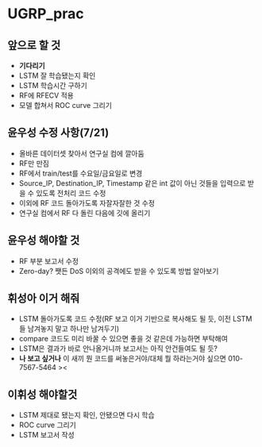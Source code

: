 # UGRP_prac

## 앞으로 할 것
- **기다리기**
- LSTM 잘 학습됐는지 확인
- LSTM 학습시간 구하기
- RF에 RFECV 적용
- 모델 합쳐서 ROC curve 그리기

## 윤우성 수정 사항(7/21)
- 올바른 데이터셋 찾아서 연구실 컴에 깔아둠
- RF만 만짐
- RF에서 train/test를 수요일/금요일로 변경
- Source_IP, Destination_IP, Timestamp 같은 int 값이 아닌 것들을 입력으로 받을 수 있도록 전처리 코드 수정
- 이외에 RF 코드 돌아가도록 자잘자잘한 것 수정
- 연구실 컴에서 RF 다 돌린 다음에 깃에 올리기

## 윤우성 해야할 것
- RF 부분 보고서 수정
- Zero-day? 쨋든 DoS 이외의 공격에도 받을 수 있도록 방법 알아보기

## 휘성아 이거 해줘
- LSTM 돌아가도록 코드 수정(RF 보고 이거 기반으로 복사해도 될 듯, 이전 LSTM들 남겨놓지 말고 하나만 남겨두기)
- compare 코드도 미리 바꿀 수 있으면 좋을 것 같은데 가능하면 부탁해여
- LSTM은 결과가 바로 안나올거니까 보고서는 아직 안건들여도 될 듯?
- **나 보고 싶거나** 이 새끼 뭔 코드를 써놓은거야/대체 뭘 하라는거야 싶으면 010-7567-5464 ><

## 이휘성 해야할것
- LSTM 제대로 됐는지 확인, 안됐으면 다시 학습
- ROC curve 그리기
- LSTM 보고서 작성
